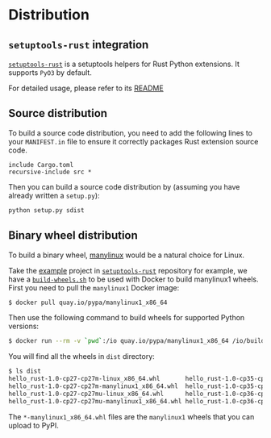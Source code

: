 # Distribution

## `setuptools-rust` integration

[`setuptools-rust`][setuptools-rust] is a setuptools helpers for Rust Python extensions. It supports `PyO3` by default.

For detailed usage, please refer to its [README](https://github.com/PyO3/setuptools-rust/blob/master/README.rst)

## Source distribution

To build a source code distribution, you need to add the following lines to your `MANIFEST.in` file to ensure it correctly packages Rust extension source code.

```text
include Cargo.toml
recursive-include src *
```

Then you can build a source code distribution by (assuming you have already written a `setup.py`):

```bash
python setup.py sdist
```

## Binary wheel distribution

To build a binary wheel, [manylinux](https://github.com/pypa/manylinux) would be a natural choice for Linux.

Take the [example](https://github.com/PyO3/setuptools-rust/tree/master/example) project in [`setuptools-rust`][setuptools-rust] repository for example,
we have a [`build-wheels.sh`](https://github.com/PyO3/setuptools-rust/blob/master/example/build-wheels.sh) to be used with Docker to build manylinux1 wheels.
First you need to pull the `manylinux1` Docker image:

```bash
$ docker pull quay.io/pypa/manylinux1_x86_64
```

Then use the following command to build wheels for supported Python versions:

```bash
$ docker run --rm -v `pwd`:/io quay.io/pypa/manylinux1_x86_64 /io/build-wheels.sh
```

You will find all the wheels in `dist` directory:

```bash
$ ls dist
hello_rust-1.0-cp27-cp27m-linux_x86_64.whl       hello_rust-1.0-cp35-cp35m-linux_x86_64.whl
hello_rust-1.0-cp27-cp27m-manylinux1_x86_64.whl  hello_rust-1.0-cp35-cp35m-manylinux1_x86_64.whl
hello_rust-1.0-cp27-cp27mu-linux_x86_64.whl      hello_rust-1.0-cp36-cp36m-linux_x86_64.whl
hello_rust-1.0-cp27-cp27mu-manylinux1_x86_64.whl hello_rust-1.0-cp36-cp36m-manylinux1_x86_64.whl
```

The `*-manylinux1_x86_64.whl` files are the `manylinux1` wheels that you can upload to PyPI.

[setuptools-rust]: https://github.com/PyO3/setuptools-rust
